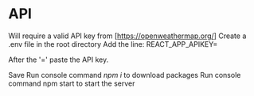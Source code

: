 # API

Will require a valid API key from [https://openweathermap.org/]
Create a .env file in the root directory 
Add the line: 
  REACT_APP_APIKEY=
  
After the '=' paste the API key.

Save 
Run console command _npm i_ to download packages 
Run console command npm start to start the server
